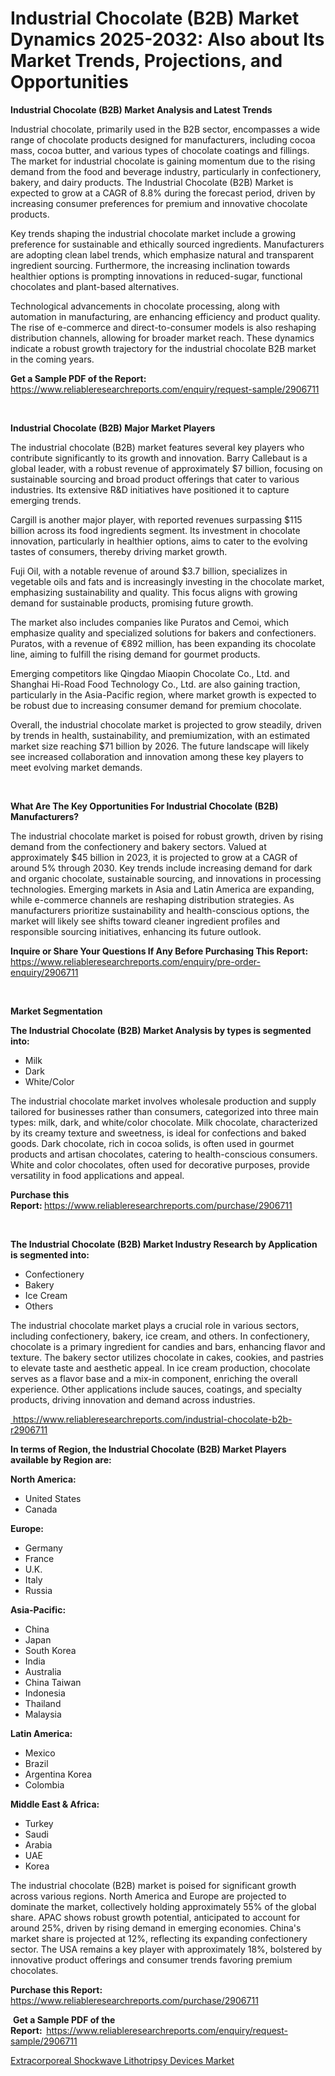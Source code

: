 <p><h1>Industrial Chocolate (B2B) Market Dynamics 2025-2032: Also about Its Market Trends, Projections, and Opportunities</h1></p><p><strong>Industrial Chocolate (B2B) Market Analysis and Latest Trends</strong></p>
<p><p>Industrial chocolate, primarily used in the B2B sector, encompasses a wide range of chocolate products designed for manufacturers, including cocoa mass, cocoa butter, and various types of chocolate coatings and fillings. The market for industrial chocolate is gaining momentum due to the rising demand from the food and beverage industry, particularly in confectionery, bakery, and dairy products. The Industrial Chocolate (B2B) Market is expected to grow at a CAGR of 8.8% during the forecast period, driven by increasing consumer preferences for premium and innovative chocolate products.</p><p>Key trends shaping the industrial chocolate market include a growing preference for sustainable and ethically sourced ingredients. Manufacturers are adopting clean label trends, which emphasize natural and transparent ingredient sourcing. Furthermore, the increasing inclination towards healthier options is prompting innovations in reduced-sugar, functional chocolates and plant-based alternatives.</p><p>Technological advancements in chocolate processing, along with automation in manufacturing, are enhancing efficiency and product quality. The rise of e-commerce and direct-to-consumer models is also reshaping distribution channels, allowing for broader market reach. These dynamics indicate a robust growth trajectory for the industrial chocolate B2B market in the coming years.</p></p>
<p><strong>Get a Sample PDF of the Report:&nbsp;</strong> <a href="https://www.reliableresearchreports.com/enquiry/request-sample/2906711?utm_campaign=2395&utm_medium=2&utm_source=Github&utm_content=ia&utm_term=12032025&utm_id=industrial-chocolate-b2b">https://www.reliableresearchreports.com/enquiry/request-sample/2906711</a></p>
<p>&nbsp;</p>
<p><strong>Industrial Chocolate (B2B) Major Market Players</strong></p>
<p><p>The industrial chocolate (B2B) market features several key players who contribute significantly to its growth and innovation. Barry Callebaut is a global leader, with a robust revenue of approximately $7 billion, focusing on sustainable sourcing and broad product offerings that cater to various industries. Its extensive R&D initiatives have positioned it to capture emerging trends.</p><p>Cargill is another major player, with reported revenues surpassing $115 billion across its food ingredients segment. Its investment in chocolate innovation, particularly in healthier options, aims to cater to the evolving tastes of consumers, thereby driving market growth.</p><p>Fuji Oil, with a notable revenue of around $3.7 billion, specializes in vegetable oils and fats and is increasingly investing in the chocolate market, emphasizing sustainability and quality. This focus aligns with growing demand for sustainable products, promising future growth.</p><p>The market also includes companies like Puratos and Cemoi, which emphasize quality and specialized solutions for bakers and confectioners. Puratos, with a revenue of €892 million, has been expanding its chocolate line, aiming to fulfill the rising demand for gourmet products.</p><p>Emerging competitors like Qingdao Miaopin Chocolate Co., Ltd. and Shanghai Hi-Road Food Technology Co., Ltd. are also gaining traction, particularly in the Asia-Pacific region, where market growth is expected to be robust due to increasing consumer demand for premium chocolate.</p><p>Overall, the industrial chocolate market is projected to grow steadily, driven by trends in health, sustainability, and premiumization, with an estimated market size reaching $71 billion by 2026. The future landscape will likely see increased collaboration and innovation among these key players to meet evolving market demands.</p></p>
<p>&nbsp;</p>
<p><strong>What Are The Key Opportunities For Industrial Chocolate (B2B) Manufacturers?</strong></p>
<p><p>The industrial chocolate market is poised for robust growth, driven by rising demand from the confectionery and bakery sectors. Valued at approximately $45 billion in 2023, it is projected to grow at a CAGR of around 5% through 2030. Key trends include increasing demand for dark and organic chocolate, sustainable sourcing, and innovations in processing technologies. Emerging markets in Asia and Latin America are expanding, while e-commerce channels are reshaping distribution strategies. As manufacturers prioritize sustainability and health-conscious options, the market will likely see shifts toward cleaner ingredient profiles and responsible sourcing initiatives, enhancing its future outlook.</p></p>
<p><strong>Inquire or Share Your Questions If Any Before Purchasing This Report:</strong> <a href="https://www.reliableresearchreports.com/enquiry/pre-order-enquiry/2906711?utm_campaign=2395&utm_medium=2&utm_source=Github&utm_content=ia&utm_term=12032025&utm_id=industrial-chocolate-b2b">https://www.reliableresearchreports.com/enquiry/pre-order-enquiry/2906711</a></p>
<p>&nbsp;</p>
<p><strong>Market Segmentation</strong></p>
<p><strong>The Industrial Chocolate (B2B) Market Analysis by types is segmented into:</strong></p>
<p><ul><li>Milk</li><li>Dark</li><li>White/Color</li></ul></p>
<p><p>The industrial chocolate market involves wholesale production and supply tailored for businesses rather than consumers, categorized into three main types: milk, dark, and white/color chocolate. Milk chocolate, characterized by its creamy texture and sweetness, is ideal for confections and baked goods. Dark chocolate, rich in cocoa solids, is often used in gourmet products and artisan chocolates, catering to health-conscious consumers. White and color chocolates, often used for decorative purposes, provide versatility in food applications and appeal.</p></p>
<p><strong>Purchase this Report:&nbsp;</strong><a href="https://www.reliableresearchreports.com/purchase/2906711?utm_campaign=2395&utm_medium=2&utm_source=Github&utm_content=ia&utm_term=12032025&utm_id=industrial-chocolate-b2b">https://www.reliableresearchreports.com/purchase/2906711</a></p>
<p>&nbsp;</p>
<p><strong>The Industrial Chocolate (B2B) Market Industry Research by Application is segmented into:</strong></p>
<p><ul><li>Confectionery</li><li>Bakery</li><li>Ice Cream</li><li>Others</li></ul></p>
<p><p>The industrial chocolate market plays a crucial role in various sectors, including confectionery, bakery, ice cream, and others. In confectionery, chocolate is a primary ingredient for candies and bars, enhancing flavor and texture. The bakery sector utilizes chocolate in cakes, cookies, and pastries to elevate taste and aesthetic appeal. In ice cream production, chocolate serves as a flavor base and a mix-in component, enriching the overall experience. Other applications include sauces, coatings, and specialty products, driving innovation and demand across industries.</p></p>
<p><a href="https://www.reliableresearchreports.com/industrial-chocolate-b2b-r2906711?utm_campaign=2395&utm_medium=2&utm_source=Github&utm_content=ia&utm_term=12032025&utm_id=industrial-chocolate-b2b">&nbsp;https://www.reliableresearchreports.com/industrial-chocolate-b2b-r2906711</a></p>
<p><strong>In terms of Region, the Industrial Chocolate (B2B) Market Players available by Region are:</strong></p>
<p>
    <p> <strong> North America: </strong>
        <ul>
            <li>United States</li>
            <li>Canada</li>
        </ul>
        </p> 
    <p> <strong> Europe: </strong>
        <ul>
            <li>Germany</li>
            <li>France</li>
            <li>U.K.</li>
            <li>Italy</li>
            <li>Russia</li>
        </ul>
        </p> 
    <p> <strong> Asia-Pacific: </strong>
        <ul>
            <li>China</li>
            <li>Japan</li>
            <li>South Korea</li>
            <li>India</li>
            <li>Australia</li>
            <li>China Taiwan</li>
            <li>Indonesia</li>
            <li>Thailand</li>
            <li>Malaysia</li>
        </ul>
        </p> 
    <p> <strong> Latin America: </strong>
        <ul>
            <li>Mexico</li>
            <li>Brazil</li>
            <li>Argentina Korea</li>
            <li>Colombia</li>
        </ul>
        </p> 
    <p> <strong> Middle East & Africa: </strong>
        <ul>
            <li>Turkey</li>
            <li>Saudi</li>
            <li>Arabia</li>
            <li>UAE</li>
            <li>Korea</li>
        </ul>
    </p>
    </p>
<p><p>The industrial chocolate (B2B) market is poised for significant growth across various regions. North America and Europe are projected to dominate the market, collectively holding approximately 55% of the global share. APAC shows robust growth potential, anticipated to account for around 25%, driven by rising demand in emerging economies. China's market share is projected at 12%, reflecting its expanding confectionery sector. The USA remains a key player with approximately 18%, bolstered by innovative product offerings and consumer trends favoring premium chocolates.</p></p>
<p><strong>Purchase this Report: </strong><a href="https://www.reliableresearchreports.com/purchase/2906711?utm_campaign=2395&utm_medium=2&utm_source=Github&utm_content=ia&utm_term=12032025&utm_id=industrial-chocolate-b2b">https://www.reliableresearchreports.com/purchase/2906711</a></p>
<p>&nbsp;<strong>Get a Sample PDF of the Report:&nbsp;&nbsp;</strong><a href="https://www.reliableresearchreports.com/enquiry/request-sample/2906711?utm_campaign=2395&utm_medium=2&utm_source=Github&utm_content=ia&utm_term=12032025&utm_id=industrial-chocolate-b2b">https://www.reliableresearchreports.com/enquiry/request-sample/2906711</a></p>
<p><strong></strong></p>
<p><p><a href="https://github.com/NarcisoFerry/Market-Research-Report-List-1/blob/main/extracorporeal-shockwave-lithotripsy-devices-market.md?utm_campaign=2395&utm_medium=2&utm_source=Github&utm_content=ia&utm_term=12032025&utm_id=industrial-chocolate-b2b">Extracorporeal Shockwave Lithotripsy Devices Market</a></p></p>